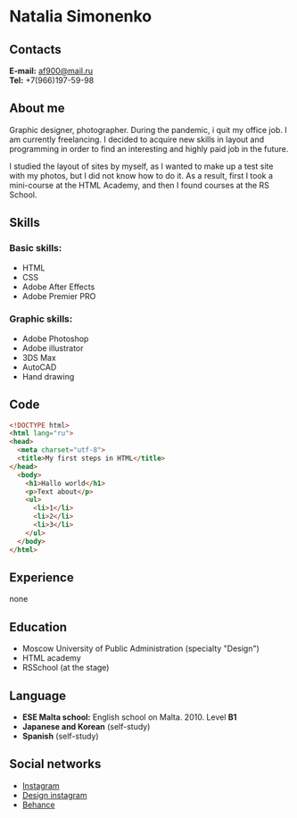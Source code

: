 # Natalia Simonenko
## Contacts
**E-mail:** af900@mail.ru  
**Tel:** +7(966)197-59-98 

## About me
<p>Graphic designer, photographer. During the pandemic, i quit my office job. I am currently freelancing. I decided to acquire new skills in layout and programming in order to find an interesting and highly paid job in the future.</p>
<p>I studied the layout of sites by myself, as I wanted to make up a test site with my photos, but I did not know how to do it. As a result, first I took a mini-course at the HTML Academy, and then I found courses at the RS School.</p>

## Skills  

### Basic skills:
* HTML
* CSS
* Adobe After Effects
* Adobe Premier PRO

### **Graphic skills:**
* Adobe Photoshop
* Adobe illustrator
* 3DS Max
* AutoCAD
* Hand drawing

## Code 

```html
<!DOCTYPE html>
<html lang="ru">
<head>
  <meta charset="utf-8">
  <title>My first steps in HTML</title>
</head>
  <body>
    <h1>Hallo world</h1>
    <p>Text about</p>
    <ul>
      <li>1</li>
      <li>2</li>
      <li>3</li>
    </ul>
  </body>
</html>
```

## Experience
none

## Education
* Moscow University of Public Administration (specialty "Design")
* HTML academy 
* RSSchool (at the stage)

## Language
* **ESE Malta school:** English school on Malta. 2010. Level **B1**
* **Japanese and Korean** (self-study)
* **Spanish** (self-study)

## Social networks
* [Instagram](https://www.instagram.com/simonenko.n/)
* [Design instagram](https://www.instagram.com/natuz_design/)
* [Behance](https://www.behance.net/nataliasimonen)
